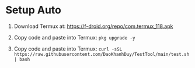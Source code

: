 # Setup Auto
1. Download Termux at: https://f-droid.org/repo/com.termux_118.apk

2. Copy code and paste into Termux: 
`pkg upgrade -y`

3. Copy code and paste into Termux: 
`curl -sSL https://raw.githubusercontent.com/DaoKhanhDuy/TestTool/main/test.sh | bash`
